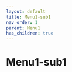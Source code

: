 ```yaml
---
layout: default
title: Menu1-sub1
nav_order: 1
parent: Menu1
has_children: true
---
```


# Menu1-sub1

